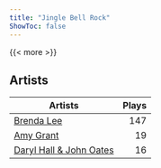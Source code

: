 ```yaml
---
title: "Jingle Bell Rock"
ShowToc: false
---
```


{{< more >}}

## Artists
Artists | Plays 
----- | -----: 
[Brenda Lee](/artists/brenda-lee-18115) | 147
[Amy Grant](/artists/amy-grant-3053) | 19
[Daryl Hall & John Oates](/artists/daryl-hall-john-oates-645736) | 16

